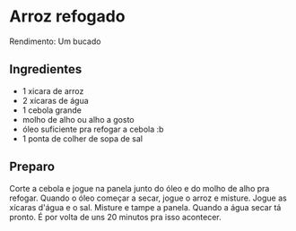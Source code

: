 # Arroz refogado

Rendimento: Um bucado

## Ingredientes

- 1 xicara de arroz
- 2 xícaras de água
- 1 cebola grande
- molho de alho ou alho a gosto
- óleo suficiente pra refogar a cebola :b
- 1 ponta de colher de sopa de sal

## Preparo

Corte a cebola e jogue na panela junto do óleo e do molho de alho pra refogar.
Quando o óleo começar a secar, jogue o arroz e misture.
Jogue as xícaras d'água e o sal. Misture e tampe a panela.
Quando a água secar tá pronto. É por volta de uns 20 minutos pra isso
acontecer.
